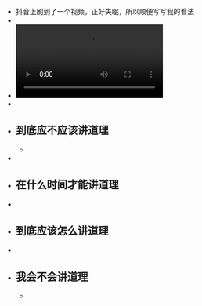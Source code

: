 - 抖音上刷到了一个视频，正好失眠，所以顺便写写我的看法
-
- ![9970a53f31bd463b90b7696bb3c219d9.MP4](../assets/9970a53f31bd463b90b7696bb3c219d9_1644600407339_0.MP4)
-
- ## 到底应不应该讲道理
	-
-
- ## 在什么时间才能讲道理
-
- ## 到底应该怎么讲道理
-
- ## 我会不会讲道理
	-